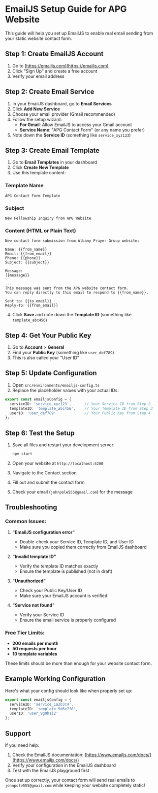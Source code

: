 # EmailJS Setup Guide for APG Website

This guide will help you set up EmailJS to enable real email sending from your static website contact form.

## Step 1: Create EmailJS Account

1. Go to [https://emailjs.com](https://emailjs.com)
2. Click "Sign Up" and create a free account
3. Verify your email address

## Step 2: Create Email Service

1. In your EmailJS dashboard, go to **Email Services**
2. Click **Add New Service**
3. Choose your email provider (Gmail recommended)
4. Follow the setup wizard:
   - **For Gmail**: Allow EmailJS to access your Gmail account
   - **Service Name**: "APG Contact Form" (or any name you prefer)
5. Note down the **Service ID** (something like `service_xyz123`)

## Step 3: Create Email Template

1. Go to **Email Templates** in your dashboard
2. Click **Create New Template**
3. Use this template content:

### Template Name
`APG Contact Form Template`

### Subject
```
New Fellowship Inquiry from APG Website
```

### Content (HTML or Plain Text)
```
New contact form submission from Albany Prayer Group website:

Name: {{from_name}}
Email: {{from_email}}
Phone: {{phone}}
Subject: {{subject}}

Message:
{{message}}

---
This message was sent from the APG website contact form.
You can reply directly to this email to respond to {{from_name}}.

Sent to: {{to_email}}
Reply-To: {{from_email}}
```

4. Click **Save** and note down the **Template ID** (something like `template_abc456`)

## Step 4: Get Your Public Key

1. Go to **Account** > **General**
2. Find your **Public Key** (something like `user_def789`)
3. This is also called your "User ID"

## Step 5: Update Configuration

1. Open `src/environments/emailjs-config.ts`
2. Replace the placeholder values with your actual IDs:

```typescript
export const emailjsConfig = {
  serviceID: 'service_xyz123',      // Your Service ID from Step 2
  templateID: 'template_abc456',    // Your Template ID from Step 3
  userID: 'user_def789'             // Your Public Key from Step 4
};
```

## Step 6: Test the Setup

1. Save all files and restart your development server:
   ```bash
   npm start
   ```

2. Open your website at `http://localhost:4200`
3. Navigate to the Contact section
4. Fill out and submit the contact form
5. Check your email (`johnpole555@gmail.com`) for the message

## Troubleshooting

### Common Issues:

1. **"EmailJS configuration error"**
   - Double-check your Service ID, Template ID, and User ID
   - Make sure you copied them correctly from EmailJS dashboard

2. **"Invalid template ID"**
   - Verify the template ID matches exactly
   - Ensure the template is published (not in draft)

3. **"Unauthorized"**
   - Check your Public Key/User ID
   - Make sure your EmailJS account is verified

4. **"Service not found"**
   - Verify your Service ID
   - Ensure the email service is properly configured

### Free Tier Limits:
- **200 emails per month**
- **50 requests per hour**
- **10 template variables**

These limits should be more than enough for your website contact form.

## Example Working Configuration

Here's what your config should look like when properly set up:

```typescript
export const emailjsConfig = {
  serviceID: 'service_1a2b3c4',
  templateID: 'template_5d6e7f8',
  userID: 'user_9g0h1i2'
};
```

## Support

If you need help:
1. Check the EmailJS documentation: [https://www.emailjs.com/docs/](https://www.emailjs.com/docs/)
2. Verify your configuration in the EmailJS dashboard
3. Test with the EmailJS playground first

Once set up correctly, your contact form will send real emails to `johnpole555@gmail.com` while keeping your website completely static! 
